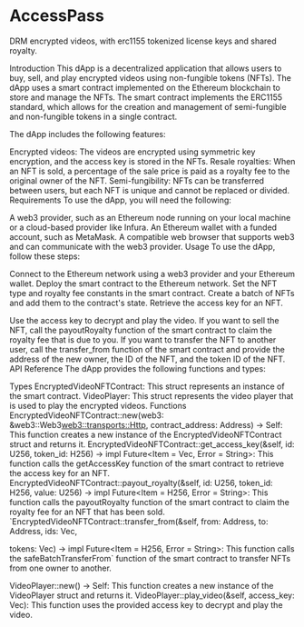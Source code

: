 # AccessPass
DRM encrypted videos, with erc1155 tokenized license keys and shared royalty. 


Introduction
This dApp is a decentralized application that allows users to buy, sell, and play encrypted videos using non-fungible tokens (NFTs). The dApp uses a smart contract implemented on the Ethereum blockchain to store and manage the NFTs. The smart contract implements the ERC1155 standard, which allows for the creation and management of semi-fungible and non-fungible tokens in a single contract.

The dApp includes the following features:

Encrypted videos: The videos are encrypted using symmetric key encryption, and the access key is stored in the NFTs.
Resale royalties: When an NFT is sold, a percentage of the sale price is paid as a royalty fee to the original owner of the NFT.
Semi-fungibility: NFTs can be transferred between users, but each NFT is unique and cannot be replaced or divided.
Requirements
To use the dApp, you will need the following:

A web3 provider, such as an Ethereum node running on your local machine or a cloud-based provider like Infura.
An Ethereum wallet with a funded account, such as MetaMask.
A compatible web browser that supports web3 and can communicate with the web3 provider.
Usage
To use the dApp, follow these steps:

Connect to the Ethereum network using a web3 provider and your Ethereum wallet.
Deploy the smart contract to the Ethereum network.
Set the NFT type and royalty fee constants in the smart contract.
Create a batch of NFTs and add them to the contract's state.
Retrieve the access key for an NFT.

Use the access key to decrypt and play the video.
If you want to sell the NFT, call the payoutRoyalty function of the smart contract to claim the royalty fee that is due to you.
If you want to transfer the NFT to another user, call the transfer_from function of the smart contract and provide the address of the new owner, the ID of the NFT, and the token ID of the NFT.
API Reference
The dApp provides the following functions and types:

Types
EncryptedVideoNFTContract: This struct represents an instance of the smart contract.
VideoPlayer: This struct represents the video player that is used to play the encrypted videos.
Functions
EncryptedVideoNFTContract::new(web3: &web3::Web3<web3::transports::Http>, contract_address: Address) -> Self: This function creates a new instance of the EncryptedVideoNFTContract struct and returns it.
EncryptedVideoNFTContract::get_access_key(&self, id: U256, token_id: H256) -> impl Future<Item = Vec<u8>, Error = String>: This function calls the getAccessKey function of the smart contract to retrieve the access key for an NFT.
EncryptedVideoNFTContract::payout_royalty(&self, id: U256, token_id: H256, value: U256) -> impl Future<Item = H256, Error = String>: This function calls the payoutRoyalty function of the smart contract to claim the royalty fee for an NFT that has been sold.
`EncryptedVideoNFTContract::transfer_from(&self, from: Address, to: Address, ids: Vec<U256>,

tokens: Vec<H256>) -> impl Future<Item = H256, Error = String>: This function calls the safeBatchTransferFrom` function of the smart contract to transfer NFTs from one owner to another.

VideoPlayer::new() -> Self: This function creates a new instance of the VideoPlayer struct and returns it.
VideoPlayer::play_video(&self, access_key: Vec<u8>): This function uses the provided access key to decrypt and play the video.
